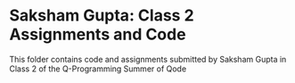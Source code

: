 # Saksham Gupta: Class 2 Assignments and Code
This folder contains code and assignments submitted by Saksham Gupta in Class 2 of the Q-Programming Summer of Qode